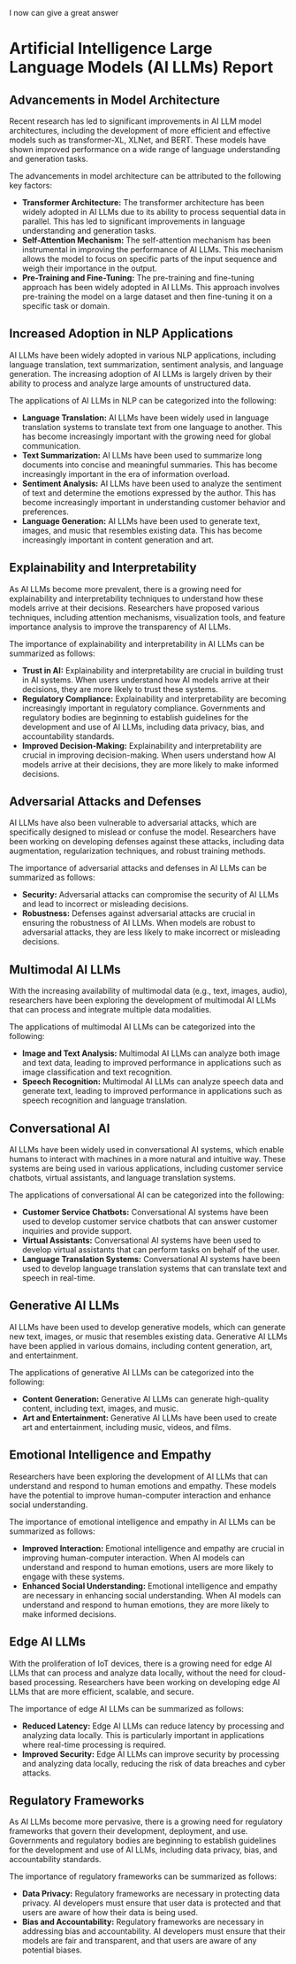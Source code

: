 I now can give a great answer

**Artificial Intelligence Large Language Models (AI LLMs) Report**
=====================================

**Advancements in Model Architecture**
-----------------------------------

Recent research has led to significant improvements in AI LLM model architectures, including the development of more efficient and effective models such as transformer-XL, XLNet, and BERT. These models have shown improved performance on a wide range of language understanding and generation tasks.

The advancements in model architecture can be attributed to the following key factors:

*   **Transformer Architecture:** The transformer architecture has been widely adopted in AI LLMs due to its ability to process sequential data in parallel. This has led to significant improvements in language understanding and generation tasks.
*   **Self-Attention Mechanism:** The self-attention mechanism has been instrumental in improving the performance of AI LLMs. This mechanism allows the model to focus on specific parts of the input sequence and weigh their importance in the output.
*   **Pre-Training and Fine-Tuning:** The pre-training and fine-tuning approach has been widely adopted in AI LLMs. This approach involves pre-training the model on a large dataset and then fine-tuning it on a specific task or domain.

**Increased Adoption in NLP Applications**
-----------------------------------------

AI LLMs have been widely adopted in various NLP applications, including language translation, text summarization, sentiment analysis, and language generation. The increasing adoption of AI LLMs is largely driven by their ability to process and analyze large amounts of unstructured data.

The applications of AI LLMs in NLP can be categorized into the following:

*   **Language Translation:** AI LLMs have been widely used in language translation systems to translate text from one language to another. This has become increasingly important with the growing need for global communication.
*   **Text Summarization:** AI LLMs have been used to summarize long documents into concise and meaningful summaries. This has become increasingly important in the era of information overload.
*   **Sentiment Analysis:** AI LLMs have been used to analyze the sentiment of text and determine the emotions expressed by the author. This has become increasingly important in understanding customer behavior and preferences.
*   **Language Generation:** AI LLMs have been used to generate text, images, and music that resembles existing data. This has become increasingly important in content generation and art.

**Explainability and Interpretability**
--------------------------------------

As AI LLMs become more prevalent, there is a growing need for explainability and interpretability techniques to understand how these models arrive at their decisions. Researchers have proposed various techniques, including attention mechanisms, visualization tools, and feature importance analysis to improve the transparency of AI LLMs.

The importance of explainability and interpretability in AI LLMs can be summarized as follows:

*   **Trust in AI:** Explainability and interpretability are crucial in building trust in AI systems. When users understand how AI models arrive at their decisions, they are more likely to trust these systems.
*   **Regulatory Compliance:** Explainability and interpretability are becoming increasingly important in regulatory compliance. Governments and regulatory bodies are beginning to establish guidelines for the development and use of AI LLMs, including data privacy, bias, and accountability standards.
*   **Improved Decision-Making:** Explainability and interpretability are crucial in improving decision-making. When users understand how AI models arrive at their decisions, they are more likely to make informed decisions.

**Adversarial Attacks and Defenses**
----------------------------------

AI LLMs have also been vulnerable to adversarial attacks, which are specifically designed to mislead or confuse the model. Researchers have been working on developing defenses against these attacks, including data augmentation, regularization techniques, and robust training methods.

The importance of adversarial attacks and defenses in AI LLMs can be summarized as follows:

*   **Security:** Adversarial attacks can compromise the security of AI LLMs and lead to incorrect or misleading decisions.
*   **Robustness:** Defenses against adversarial attacks are crucial in ensuring the robustness of AI LLMs. When models are robust to adversarial attacks, they are less likely to make incorrect or misleading decisions.

**Multimodal AI LLMs**
----------------------

With the increasing availability of multimodal data (e.g., text, images, audio), researchers have been exploring the development of multimodal AI LLMs that can process and integrate multiple data modalities.

The applications of multimodal AI LLMs can be categorized into the following:

*   **Image and Text Analysis:** Multimodal AI LLMs can analyze both image and text data, leading to improved performance in applications such as image classification and text recognition.
*   **Speech Recognition:** Multimodal AI LLMs can analyze speech data and generate text, leading to improved performance in applications such as speech recognition and language translation.

**Conversational AI**
-------------------

AI LLMs have been widely used in conversational AI systems, which enable humans to interact with machines in a more natural and intuitive way. These systems are being used in various applications, including customer service chatbots, virtual assistants, and language translation systems.

The applications of conversational AI can be categorized into the following:

*   **Customer Service Chatbots:** Conversational AI systems have been used to develop customer service chatbots that can answer customer inquiries and provide support.
*   **Virtual Assistants:** Conversational AI systems have been used to develop virtual assistants that can perform tasks on behalf of the user.
*   **Language Translation Systems:** Conversational AI systems have been used to develop language translation systems that can translate text and speech in real-time.

**Generative AI LLMs**
---------------------

AI LLMs have been used to develop generative models, which can generate new text, images, or music that resembles existing data. Generative AI LLMs have been applied in various domains, including content generation, art, and entertainment.

The applications of generative AI LLMs can be categorized into the following:

*   **Content Generation:** Generative AI LLMs can generate high-quality content, including text, images, and music.
*   **Art and Entertainment:** Generative AI LLMs have been used to create art and entertainment, including music, videos, and films.

**Emotional Intelligence and Empathy**
-----------------------------------

Researchers have been exploring the development of AI LLMs that can understand and respond to human emotions and empathy. These models have the potential to improve human-computer interaction and enhance social understanding.

The importance of emotional intelligence and empathy in AI LLMs can be summarized as follows:

*   **Improved Interaction:** Emotional intelligence and empathy are crucial in improving human-computer interaction. When AI models can understand and respond to human emotions, users are more likely to engage with these systems.
*   **Enhanced Social Understanding:** Emotional intelligence and empathy are necessary in enhancing social understanding. When AI models can understand and respond to human emotions, they are more likely to make informed decisions.

**Edge AI LLMs**
----------------

With the proliferation of IoT devices, there is a growing need for edge AI LLMs that can process and analyze data locally, without the need for cloud-based processing. Researchers have been working on developing edge AI LLMs that are more efficient, scalable, and secure.

The importance of edge AI LLMs can be summarized as follows:

*   **Reduced Latency:** Edge AI LLMs can reduce latency by processing and analyzing data locally. This is particularly important in applications where real-time processing is required.
*   **Improved Security:** Edge AI LLMs can improve security by processing and analyzing data locally, reducing the risk of data breaches and cyber attacks.

**Regulatory Frameworks**
-----------------------

As AI LLMs become more pervasive, there is a growing need for regulatory frameworks that govern their development, deployment, and use. Governments and regulatory bodies are beginning to establish guidelines for the development and use of AI LLMs, including data privacy, bias, and accountability standards.

The importance of regulatory frameworks can be summarized as follows:

*   **Data Privacy:** Regulatory frameworks are necessary in protecting data privacy. AI developers must ensure that user data is protected and that users are aware of how their data is being used.
*   **Bias and Accountability:** Regulatory frameworks are necessary in addressing bias and accountability. AI developers must ensure that their models are fair and transparent, and that users are aware of any potential biases.